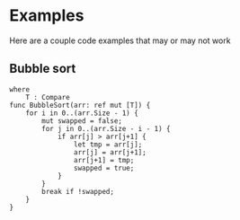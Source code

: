 # Examples

Here are a couple code examples that may or may not work

## Bubble sort

```
where
    T : Compare
func BubbleSort(arr: ref mut [T]) {
    for i in 0..(arr.Size - 1) {
        mut swapped = false;
        for j in 0..(arr.Size - i - 1) {
            if arr[j] > arr[j+1] {
                let tmp = arr[j];
                arr[j] = arr[j+1];
                arr[j+1] = tmp;
                swapped = true;
            }
        }
        break if !swapped;
    }
}
```
